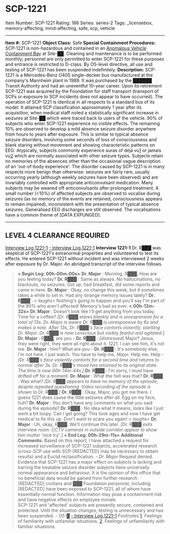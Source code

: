 # SCP-1221
Item Number: SCP-1221
Rating: 186
Series: series-2
Tags: _licensebox, memory-affecting, mind-affecting, safe, scp, vehicle

---

**Item #:** SCP-1221
**Object Class:** Safe
**Special Containment Procedures:** SCP-1221 is non-hazardous and contained in an [Anomalous Vehicle Containment Bay](/reach-s-blueprint-folder) at Site-██. Cleaning and maintenance is to be performed monthly; personnel are only permitted to enter SCP-1221 for these purposes and entrance is restricted to D-class.
By O5-level directive, all use and testing of SCP-1221 has been suspended indefinitely.
**Description:** SCP-1221 is a Mercedes-Benz O405 single-decker bus manufactured at the company's Mannheim plant in 1989. It was purchased by the ██████ Transit Authority and had an uneventful 10-year career. Upon its retirement SCP-1221 was acquired by the Foundation for staff transport (transport of SCPs or exposure to SCP incidents does not appear to have occurred). The operation of SCP-1221 is identical in all respects to a standard bus of its model. It attained SCP classification approximately 1 year after its acquisition, when medical staff noted a statistically significant increase in seizures at Site-██ which were traced back to users of the vehicle.
90% of subjects who enter SCP-1221 experience no visible effects. The remaining 10% are observed to develop a mild absence seizure disorder anywhere from hours to years after exposure. This is similar to typical absence seizure disorders, involving some seconds of loss of consciousness and blank staring without movement and showing characteristic patterns on EEG. Atypically, subjects commonly experience auras of déjà vu[1](javascript:;) or jamais vu[2](javascript:;) which are normally associated with other seizure types. Subjects retain no memories of the absences other than the occasional vague description of an 'out-of-body experience'. The disorder caused by SCP-1221 is in many respects more benign than otherwise: seizures are fairly rare, usually occurring yearly (although weekly seizures have been observed) and are invariably controlled with appropriate anticonvulsant medication. Many subjects may be weaned off anticonvulsants after prolonged treatment.
A small number (<10%) of affected subjects are observed to vocalise during seizures (as no memory of the events are retained, consciousness appears to remain impaired), inconsistent with the presentation of typical absence seizures. Generalised EEG discharges are still observed. The vocalisations have a common theme of [DATA EXPUNGED].
* * *
## **LEVEL 4 CLEARANCE REQUIRED**
[Interview Log 1221-1](javascript:;)
[\- Interview Log 1221-1](javascript:;)
**Interview 1221-1**
Dr. R███ was skeptical of SCP-1221's extranormal properties and volunteered to test its effects. He entered SCP-1221 without incident and was interviewed 2 weeks after exposure by Dr. Major. An abridged transcript of the interview follows.
> **< Begin Log: 00h-00m-00s>**
> **Dr. Major** : Morning, R███. How are you feeling today?
> **Dr. R███** : Same as always. No hallucinations, no blackouts, no seizures. Got up, had breakfast, did some reports and came in here.
> **Dr. Major** : Okay, no change this week, but it sometimes takes a while to set in. Had any strange memory issues lately?
> **Dr. R███** : _< laughs>_ Nothing's going to happen and you'll say I'm part of the 90% who aren't affected! Memory's bad as ever.
> **< 00h-12m-32s>**
> **Dr. Major** : Doesn't look like I'll get anything from you today. Time for a coffee?
> _[Dr. R███ stares blankly and is unresponsive for a total of 13s. Dr. Major is aware Dr. R███ is unresponsive by 6s and makes a note. After 13s, Dr. R███'s face contorts violently, startling Dr. Major. Dr. R███ is now conscious but visibly fearful and agitated.]_
> **Dr. Major** : R███, are you -
> **Dr. R███** : _[distressed]_ Major? Jesus, they were right, they were all right about it. 1221. I can see him, it's not me.
> **Dr. Major** : Him? What are you -
> **Dr. R███** : It's somebody else, I'm not here. I just watch. You have to help me, Major. Help me. Help -
> _[Dr. R███'s face violently contorts for a second time and returns to normal after 3s. Dr. R███'s mood has returned to its original state. The time is now 00h-14m-44s.]_
> **Dr. R███** : I'm sorry, I must have drifted off for a moment.
> **Dr. Major** : What the hell was that?
> **Dr. R███** : Was what?
> _[Dr. R███ appears to have no memory of the episode, despite repeated questioning. Video recording of the episode is shown to Dr. R███.]_
> **Dr. R███** : Okay, Major, you got me there. I guess 1221 does cause the little seizures after all. Egg on my face, huh?
> **Dr. Major** : You don't have any comments on what you said during the episode?
> **Dr. R███** : No idea what it means, looks like I just went a bit loopy. Can I get going? This took ages and now I have get medical to fix this up. Don't want to scare you again! _< laughs>_
> **Dr. Major** : Uh, okay, R███. We'll continue this later.
> _[Dr. R███ exits interview room. CCTV cameras in outside corridor appear to show him mutter_ 'nice try'_.]_
> **< End Log: 00h-29m-11s>**
**Additional Comments:**
> Based on this report, I have attached a request for increased surveillance of SCP-1221 subjects, accelerated research (cross-SCP use with SCP-[REDACTED] may be necessary to obtain results) and a Euclid reclassification.
> \- _Dr. Major_
> Request denied.  
>  Evidence that SCP-1221 has a major effect on subjects is lacking and barring the treatable seizure disorder subjects have universally normal appearance and behaviour. It is the opinion of this office that no beneficial data would be gained from further research. [REDACTED] civilians and ███ Foundation personnel, including [REDACTED] have been exposed to SCP-1221, all of whom have essentially normal function. Information may pose a containment risk and have negative effects on employee morale.  
>  SCP-1221 and 'affected' subjects are presently secure, contained and protected. Until the situation changes, testing is unnecessary and has been suspended.
> \- _O5-█_
[\- Interview Log 1221-1](javascript:;)
Footnotes
[1](javascript:;). Feelings of familiarity with unfamiliar situations.
[2](javascript:;). Feelings of unfamiliarity with familiar situations.
